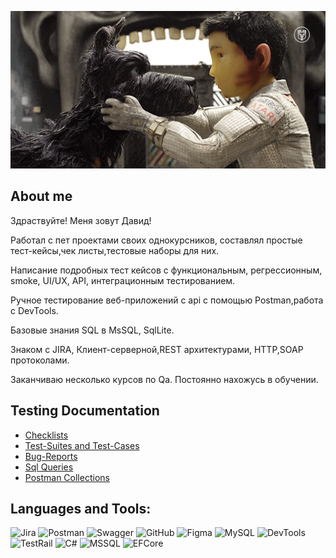 <p align="center">
  <img src="https://github.com/Dada-coder/Dada-coder/blob/main/assets/giphy.gif" alt="Header" />
</p>

## About me
Здраствуйте! Меня зовут Давид!

Работал с пет проектами своих однокурсников, составлял простые тест-кейсы,чек листы,тестовые наборы для них.

Написание подробных тест кейсов с функциональным, регрессионным, smoke, UI/UX, API, интеграционным тестированием.

Ручное тестирование веб-приложений с api с помощью Postman,работа с DevTools.

Базовые знания SQL в MsSQL, SqlLite.

Знаком с JIRA, Клиент-серверной,REST архитектурами, HTTP,SOAP протоколами.

Заканчиваю несколько курсов по Qa.
Постоянно нахожусь в обучении.


## Testing Documentation
<ul>
  <li><a href="https://github.com/Dada-coder/Test-Documentation/tree/main/Checklists">Checklists</a></li>
  <li><a href="https://github.com/Dada-coder/Test-Documentation/tree/main/Test-Suites%20and%20Test-Cases">Test-Suites and Test-Cases</a></li>
  <li><a href="https://github.com/Dada-coder/Test-Documentation/tree/main/Bug-Reports">Bug-Reports</a></li>
  <li><a href="">Sql Queries</a></li>
  <li><a href="https://github.com/Dada-coder/Test-Documentation/tree/main/Postman%20Collections">Postman Collections</a></li>
</ul>

## Languages and Tools:
![Jira](https://img.shields.io/badge/-Jira-090909?style=for-the-badge&logo=Jira&logoColor=47C5FB)
![Postman](https://img.shields.io/badge/-Postman-090909?style=for-the-badge&logo=Postman&logoColor=FF6C37)
![Swagger](https://img.shields.io/badge/-Swagger-090909?style=for-the-badge&logo=Swagger&logoColor=85EA2D)
![GitHub](https://img.shields.io/badge/-GitHub-090909?style=for-the-badge&logo=GitHub&logoColor=FFFFFF)
![Figma](https://img.shields.io/badge/-Figma-090909?style=for-the-badge&logo=Figma&logoColor=F24E1E)
![MySQL](https://img.shields.io/badge/-MySQL-090909?style=for-the-badge&logo=MySQL&logoColor=4479A1)
![DevTools](https://img.shields.io/badge/-DevTools-090909?style=for-the-badge&logo=GoogleChrome&logoColor=FABC0C)
![TestRail](https://img.shields.io/badge/-TestRail-090909?style=for-the-badge&logo=TestRail&logoColor=3DDC84)
![C#](https://img.shields.io/badge/-C%23-090909?style=for-the-badge&logo=C#&logoColor=239120)
![MSSQL](https://img.shields.io/badge/-MSSQL-090909?style=for-the-badge&logo=Mysql&logoColor=CC2927)
![EFCore](https://img.shields.io/badge/-Entity%20Framework%20Core-090909?style=for-the-badge&logo=dotnet&logoColor=512BD4)
